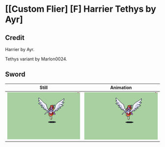 # [\[Custom Flier\] \[F\] Harrier Tethys by Ayr]

## Credit

Harrier by Ayr.

Tethys variant by Marlon0024.
	
## Sword

| Still | Animation |
| :---: | :-------: |
| ![Sword still](./Sword_000.png) | ![Sword animation](./Sword.gif) |
